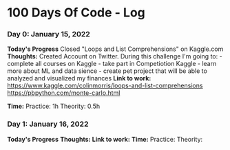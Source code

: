 # 100 Days Of Code - Log

### Day 0: January 15, 2022

**Today's Progress** 
Closed "Loops and List Comprehensions" on Kaggle.com 
**Thoughts:**
Created Account on Twitter.
During this challenge I'm going to:
    - complete all courses on Kaggle
    - take part in Competiotion Kaggle
    - learn more about ML and data sience
    - create pet project that will be able to analyzed and visualized my finances
**Link to work:** 
https://www.kaggle.com/colinmorris/loops-and-list-comprehensions
https://pbpython.com/monte-carlo.html

**Time:**
Practice: 1h
Theority: 0.5h 



### Day 1: January 16, 2022

**Today's Progress** 
**Thoughts:**
**Link to work:** 
**Time:**
Practice: 
Theority: 
